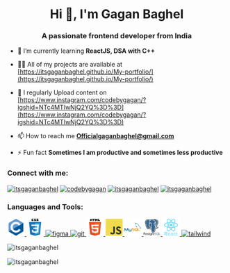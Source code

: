 <h1 align="center">Hi 👋, I'm Gagan Baghel</h1>
<h3 align="center">A passionate frontend developer from India</h3>

- 🌱 I’m currently learning **ReactJS, DSA with C++**

- 👨‍💻 All of my projects are available at [https://itsgaganbaghel.github.io/My-portfolio/](https://itsgaganbaghel.github.io/My-portfolio/)

- 📝 I regularly Upload content on [https://www.instagram.com/codebygagan/?igshid=NTc4MTIwNjQ2YQ%3D%3D](https://www.instagram.com/codebygagan/?igshid=NTc4MTIwNjQ2YQ%3D%3D)

- 📫 How to reach me **Officialgaganbaghel@gmail.com**

- ⚡ Fun fact **Sometimes I am productive and sometimes less productive**

<h3 align="left">Connect with me:</h3>
<p align="left">
<a href="https://linkedin.com/in/itsgaganbaghel" target="blank"><img align="center" src="https://raw.githubusercontent.com/rahuldkjain/github-profile-readme-generator/master/src/images/icons/Social/linked-in-alt.svg" alt="itsgaganbaghel" height="30" width="40" /></a>
<a href="https://instagram.com/codebygagan" target="blank"><img align="center" src="https://raw.githubusercontent.com/rahuldkjain/github-profile-readme-generator/master/src/images/icons/Social/instagram.svg" alt="codebygagan" height="30" width="40" /></a>
<a href="https://www.hackerrank.com/itsgaganbaghel" target="blank"><img align="center" src="https://raw.githubusercontent.com/rahuldkjain/github-profile-readme-generator/master/src/images/icons/Social/hackerrank.svg" alt="itsgaganbaghel" height="30" width="40" /></a>
<a href="https://www.leetcode.com/itsgaganbaghel" target="blank"><img align="center" src="https://raw.githubusercontent.com/rahuldkjain/github-profile-readme-generator/master/src/images/icons/Social/leet-code.svg" alt="itsgaganbaghel" height="30" width="40" /></a>
</p>

<h3 align="left">Languages and Tools:</h3>
<p align="left"> <a href="https://www.cprogramming.com/" target="_blank" rel="noreferrer"> <img src="https://raw.githubusercontent.com/devicons/devicon/master/icons/c/c-original.svg" alt="c" width="40" height="40"/> </a> <a href="https://www.w3schools.com/css/" target="_blank" rel="noreferrer"> <img src="https://raw.githubusercontent.com/devicons/devicon/master/icons/css3/css3-original-wordmark.svg" alt="css3" width="40" height="40"/> </a> <a href="https://www.figma.com/" target="_blank" rel="noreferrer"> <img src="https://www.vectorlogo.zone/logos/figma/figma-icon.svg" alt="figma" width="40" height="40"/> </a> <a href="https://git-scm.com/" target="_blank" rel="noreferrer"> <img src="https://www.vectorlogo.zone/logos/git-scm/git-scm-icon.svg" alt="git" width="40" height="40"/> </a> <a href="https://www.w3.org/html/" target="_blank" rel="noreferrer"> <img src="https://raw.githubusercontent.com/devicons/devicon/master/icons/html5/html5-original-wordmark.svg" alt="html5" width="40" height="40"/> </a> <a href="https://developer.mozilla.org/en-US/docs/Web/JavaScript" target="_blank" rel="noreferrer"> <img src="https://raw.githubusercontent.com/devicons/devicon/master/icons/javascript/javascript-original.svg" alt="javascript" width="40" height="40"/> </a> <a href="https://www.mysql.com/" target="_blank" rel="noreferrer"> <img src="https://raw.githubusercontent.com/devicons/devicon/master/icons/mysql/mysql-original-wordmark.svg" alt="mysql" width="40" height="40"/> </a> <a href="https://www.postgresql.org" target="_blank" rel="noreferrer"> <img src="https://raw.githubusercontent.com/devicons/devicon/master/icons/postgresql/postgresql-original-wordmark.svg" alt="postgresql" width="40" height="40"/> </a> <a href="https://reactjs.org/" target="_blank" rel="noreferrer"> <img src="https://raw.githubusercontent.com/devicons/devicon/master/icons/react/react-original-wordmark.svg" alt="react" width="40" height="40"/> </a> <a href="https://tailwindcss.com/" target="_blank" rel="noreferrer"> <img src="https://www.vectorlogo.zone/logos/tailwindcss/tailwindcss-icon.svg" alt="tailwind" width="40" height="40"/> </a> </p>

<p><img align="center" src="https://github-readme-stats.vercel.app/api/top-langs?username=itsgaganbaghel&show_icons=true&locale=en&layout=compact" alt="itsgaganbaghel" /></p>

<p><img align="center" src="https://github-readme-streak-stats.herokuapp.com/?user=itsgaganbaghel&" alt="itsgaganbaghel" /></p>
